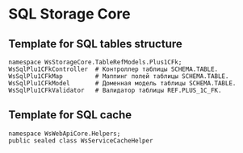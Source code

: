 # SQL Storage Core

## Template for SQL tables structure
```
namespace WsStorageCore.TableRefModels.Plus1CFk;
WsSqlPlu1CFkController  # Контроллер таблицы SCHEMA.TABLE.
WsSqlPlu1CFkMap         # Маппинг полей таблицы SCHEMA.TABLE.
WsSqlPlu1CFkModel       # Доменная модель таблицы SCHEMA.TABLE.
WsSqlPlu1CFkValidator   # Валидатор таблицы REF.PLUS_1C_FK.
```

## Template for SQL cache
```
namespace WsWebApiCore.Helpers;
public sealed class WsServiceCacheHelper
```
